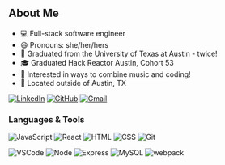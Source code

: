 ## About Me

- :computer:  Full-stack software engineer
- :smile: Pronouns: she/her/hers
- :metal:  Graduated from the University of Texas at Austin - twice!
- :mortar_board:  Graduated Hack Reactor Austin, Cohort 53
- :musical_note:  Interested in ways to combine music and coding!
- :round_pushpin: Located outside of Austin, TX

[![LinkedIn](https://img.shields.io/badge/cayla--c%20-%230077B5.svg?&style=for-the-badge&logo=linkedin&logoColor=white&link=https://www.linkedin.com/in/cayla-cardiff)](http://www.linkedin.com/in/cayla-cardiff/)
[![GitHub](https://img.shields.io/badge/cayla--c%20-%23121011.svg?&style=for-the-badge&logo=github&logoColor=white&link=https://github.com/cayla-c)](https://github.com/cayla-c)
[![Gmail](https://img.shields.io/badge/cayla.cardiff%20-%23D14836.svg?&style=for-the-badge&logo=gmail&logoColor=white&link=mailto:cayla.cardiff@gmail.com)](mailto:cayla.cardiff@gmail.com)


### Languages & Tools
![JavaScript](https://img.shields.io/badge/JavaScript%20-%23323330.svg?&style=for-the-badge&logo=javascript&logoColor=%23F7DF1E)
![React](https://img.shields.io/badge/React%20-%2320232a.svg?&style=for-the-badge&logo=react&logoColor=%2361DAFB)
![HTML](https://img.shields.io/badge/HTML5%20-%23E34F26.svg?&style=for-the-badge&logo=html5&logoColor=white)
![CSS](https://img.shields.io/badge/CSS3%20-%231572B6.svg?&style=for-the-badge&logo=css3&logoColor=white)
![Git](https://img.shields.io/badge/Git%20-%23F05033.svg?&style=for-the-badge&logo=git&logoColor=white)

![VSCode](https://img.shields.io/badge/VS%20Code%20-%23007ACC.svg?&style=for-the-badge&logo=visual-studio-code&logoColor=white)
![Node](https://img.shields.io/badge/Node.js%20-%2343853D.svg?&style=for-the-badge&logo=node.js&logoColor=white)
![Express](https://img.shields.io/badge/Express%20-%23404d59.svg?&style=for-the-badge)
![MySQL](https://img.shields.io/badge/MySQL-%2300f.svg?&style=for-the-badge&logo=mysql&logoColor=white)
![webpack](https://img.shields.io/badge/webpack%20-%238DD6F9.svg?&style=for-the-badge&logo=webpack&logoColor=black)
